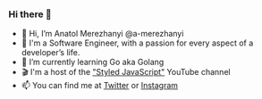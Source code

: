 ### Hi there 👋

- 🤗 Hi, I’m Anatol Merezhanyi @a-merezhanyi
- 👀 I'm a Software Engineer, with a passion for every aspect of a developer’s life.
- 🌱 I’m currently learning Go aka Golang
- 🎬 I'm a host of the ["Styled JavaScript"](https://www.youtube.com/c/StyledJavaScript?sub_confirmation=1) YouTube channel
- 📫 You can find me at [Twitter](https://twitter.com/a_merezhanyi) or [Instagram](https://www.instagram.com/a.merezhanyi/)

<!--
**a-merezhanyi/a-merezhanyi** is a ✨ _special_ ✨ repository because its `README.md` (this file) appears on your GitHub profile.
You can click the Preview link to take a look at your changes.

Here are some ideas to get you started:

- 🔭 I’m currently working on ...
- 🌱 I’m currently learning ...
- 👯 I’m looking to collaborate on ...
- 🤔 I’m looking for help with ...
- 💬 Ask me about ...
- 💞️ I’m looking to collaborate on ...
- 📫 How to reach me: ...
- 😄 Pronouns: ...
- ⚡ Fun fact: ...
-->
